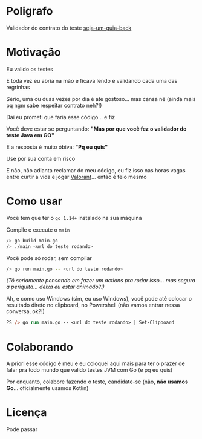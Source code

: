 # Poligrafo

Validador do contrato do teste [seja-um-guia-back](https://github.com/GuiaBolso/seja-um-guia-back)

# Motivação

Eu valido os testes

E toda vez eu abria na mão e ficava lendo e validando cada uma das regrinhas

Sério, uma ou duas vezes por dia é ate gostoso... mas cansa né (ainda mais pq ngm sabe respeitar contrato neh?!)

Daí eu prometi que faria esse código... e fiz

Você deve estar se perguntando: **"Mas por que você fez o validador do teste Java em GO"**

E a resposta é muito óbiva: **"Pq eu quis"**

Use por sua conta em risco

E não, não adianta reclamar do meu código, eu fiz isso nas horas vagas entre curtir a vida e jogar [Valorant](https://playvalorant.com/pt-br/)... então é feio mesmo

# Como usar

Você tem que ter o `go 1.14+` instalado na sua máquina

Compile e execute o `main`

```sh
/> go build main.go
/> ./main <url do teste rodando>
```

Você pode só rodar, sem compilar

```sh
/> go run main.go -- <url do teste rodando>
```

_(Tô seriamente pensando em fazer um actions pra rodar isso... mas segura a periquita... deixa eu estar animado?!)_

Ah, e como uso Windows (sim, eu uso Windows), você pode até colocar o resultado direto no clipboard, no Powershell (não vamos entrar nessa conversa, ok?!)

```ps
PS /> go run main.go -- <url do teste rodando> | Set-Clipboard
```

# Colaborando

A priori esse código é meu e eu coloquei aqui mais para ter o prazer de falar pra todo mundo que valido testes JVM com Go (e pq eu quis)

Por enquanto, colabore fazendo o teste, candidate-se (não, **não usamos Go**... oficialmente usamos Kotlin)

# Licença

Pode passar
